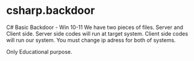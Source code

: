 # csharp.backdoor
C# Basic Backdoor - Win 10-11
We have two pieces of files. Server and Client side.
Server side codes will run at target system.
Client side codes will run our system.
You must change ip adress for both of systems. 

Only Educational purpose.

